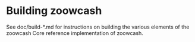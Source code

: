 Building zoowcash
================

See doc/build-*.md for instructions on building the various
elements of the zoowcash Core reference implementation of zoowcash.
